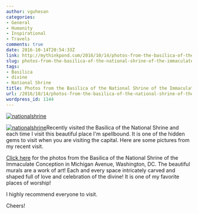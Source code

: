 ```yaml
---
author: vguhesan
categories:
- General
- Humanity
- Inspirational
- Travels
comments: true
date: 2016-10-14T20:54:33Z
link: http://mythinkpond.com/2016/10/14/photos-from-the-basilica-of-the-national-shrine-of-the-immaculate-conception/
slug: photos-from-the-basilica-of-the-national-shrine-of-the-immaculate-conception
tags:
- Basilica
- divine
- National Shrine
title: Photos from the Basilica of the National Shrine of the Immaculate Conception
url: /2016/10/14/photos-from-the-basilica-of-the-national-shrine-of-the-immaculate-conception/
wordpress_id: 1144
---
```


[![nationalshrine](/img/2016/10/nationalshrine.png)](/img/2016/10/nationalshrine.png)

[![nationalshrine](/img/2016/10/nationalshrine1.png)](/img/2016/10/nationalshrine1.png)Recently visited the Basilica of the National Shrine and each time I visit this beautiful place I'm spellbound. It is one of the hidden gems to visit when you are visiting the capital. Here are some pictures from my recent visit.

[Click here](https://goo.gl/photos/NbPSGhtm8wgKnfvV9) for the photos from the Basilica of the National Shrine of the Immaculate Conception in Michigan Avenue, Washington, DC. The beautiful murals are a work of art! Each and every space intricately carved and shaped full of love and celebration of the divine! It is one of my favorite places of worship!

I highly recommend everyone to visit.

Cheers!


